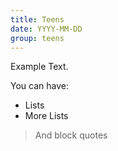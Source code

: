 ```yaml
---
title: Teens
date: YYYY-MM-DD
group: teens
---
```

Example Text.

You can have:

* Lists
* More Lists

> And block quotes